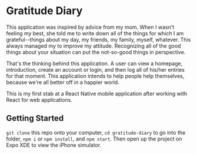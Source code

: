# Gratitude Diary

This application was inspired by advice from my mom. When I wasn't feeling my best, she told me to write down all of the things for which I am grateful--things about my day, my friends, my family, myself, whatever. This always managed my to improve my attitude. Recognizing all of the good things about your situation can put the not-so-good things in perspective.

That's the thinking behind this application. A user can view a homepage, introduction, create an account or login, and then log all of his/her entries for that moment. This application intends to help people help themselves, because we're all better off in a happier world.

This is my first stab at a React Native mobile application after working with React for web applications.

## Getting Started

`git clone` this repo onto your computer, `cd gratitude-diary` to go into the folder, `npm i` or `npm install`, and `npm start`. Then open up the project on Expo XDE to view the iPhone simulator.
